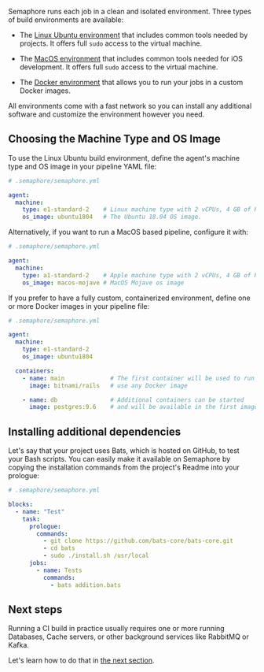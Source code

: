 Semaphore runs each job in a clean and isolated environment. Three types of
build environments are available:

- The [Linux Ubuntu environment][ubuntu] that includes common tools needed by
  projects. It offers full `sudo` access to the virtual machine.

- The [MacOS environment][macos] that includes common tools needed for iOS
  development. It offers full `sudo` access to the virtual machine.

- The [Docker environment][docker] that allows you to run your jobs in a custom
  Docker images.

All environments come with a fast network so you can install any additional
software and customize the environment however you need.

## Choosing the Machine Type and OS Image

To use the Linux Ubuntu build environment, define the agent's machine type and
OS image in your pipeline YAML file:

``` yaml
# .semaphore/semaphore.yml

agent:
  machine:
    type: e1-standard-2    # Linux machine type with 2 vCPUs, 4 GB of RAM
    os_image: ubuntu1804   # The Ubuntu 18.04 OS image.
```

Alternatively, if you want to run a MacOS based pipeline, configure it with:

``` yaml
# .semaphore/semaphore.yml

agent:
  machine:
    type: a1-standard-2    # Apple machine type with 2 vCPUs, 4 GB of RAM
    os_image: macos-mojave # MacOS Mojave os image
```

If you prefer to have a fully custom, containerized environment, define one or
more Docker images in your pipeline file:

``` yaml
# .semaphore/semaphore.yml

agent:
  machine:
    type: e1-standard-2
    os_image: ubuntu1804

  containers:
    - name: main             # The first container will be used to run your jobs
      image: bitnami/rails   # use any Docker image

    - name: db               # Additional containers can be started
      image: postgres:9.6    # and will be available in the first image
```

## Installing additional dependencies

Let's say that your project uses Bats, which is hosted on GitHub, to test
your Bash scripts. You can easily make it available on Semaphore by copying
the installation commands from the project's Readme into your prologue:

``` yaml
# .semaphore/semaphore.yml

blocks:
  - name: "Test"
    task:
      prologue:
        commands:
          - git clone https://github.com/bats-core/bats-core.git
          - cd bats
          - sudo ./install.sh /usr/local
      jobs:
        - name: Tests
          commands:
            - bats addition.bats
```

## Next steps

Running a CI build in practice usually requires one or more running Databases,
Cache servers, or other background services like RabbitMQ or Kafka.

Let's learn how to do that in [the next section][next].

[ubuntu]: https://docs.semaphoreci.com/article/32-ubuntu-1804-image
[macos]: https://docs.semaphoreci.com/article/120-macos-mojave-image
[docker]: https://docs.semaphoreci.com/article/127-custom-ci-cd-environment-with-docker
[sem-service]: https://docs.semaphoreci.com/article/54-toolbox-reference#sem-service
[next]: https://docs.semaphoreci.com/article/???

